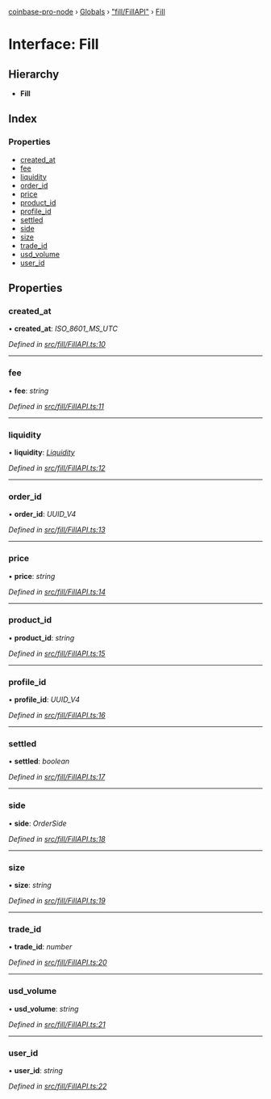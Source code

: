 [coinbase-pro-node](../README.md) › [Globals](../globals.md) › ["fill/FillAPI"](../modules/_fill_fillapi_.md) › [Fill](_fill_fillapi_.fill.md)

# Interface: Fill

## Hierarchy

- **Fill**

## Index

### Properties

- [created_at](_fill_fillapi_.fill.md#created_at)
- [fee](_fill_fillapi_.fill.md#fee)
- [liquidity](_fill_fillapi_.fill.md#liquidity)
- [order_id](_fill_fillapi_.fill.md#order_id)
- [price](_fill_fillapi_.fill.md#price)
- [product_id](_fill_fillapi_.fill.md#product_id)
- [profile_id](_fill_fillapi_.fill.md#profile_id)
- [settled](_fill_fillapi_.fill.md#settled)
- [side](_fill_fillapi_.fill.md#side)
- [size](_fill_fillapi_.fill.md#size)
- [trade_id](_fill_fillapi_.fill.md#trade_id)
- [usd_volume](_fill_fillapi_.fill.md#usd_volume)
- [user_id](_fill_fillapi_.fill.md#user_id)

## Properties

### created_at

• **created_at**: _ISO_8601_MS_UTC_

_Defined in [src/fill/FillAPI.ts:10](https://github.com/bennyn/coinbase-pro-node/blob/d0dceee/src/fill/FillAPI.ts#L10)_

---

### fee

• **fee**: _string_

_Defined in [src/fill/FillAPI.ts:11](https://github.com/bennyn/coinbase-pro-node/blob/d0dceee/src/fill/FillAPI.ts#L11)_

---

### liquidity

• **liquidity**: _[Liquidity](../enums/_fill_fillapi_.liquidity.md)_

_Defined in [src/fill/FillAPI.ts:12](https://github.com/bennyn/coinbase-pro-node/blob/d0dceee/src/fill/FillAPI.ts#L12)_

---

### order_id

• **order_id**: _UUID_V4_

_Defined in [src/fill/FillAPI.ts:13](https://github.com/bennyn/coinbase-pro-node/blob/d0dceee/src/fill/FillAPI.ts#L13)_

---

### price

• **price**: _string_

_Defined in [src/fill/FillAPI.ts:14](https://github.com/bennyn/coinbase-pro-node/blob/d0dceee/src/fill/FillAPI.ts#L14)_

---

### product_id

• **product_id**: _string_

_Defined in [src/fill/FillAPI.ts:15](https://github.com/bennyn/coinbase-pro-node/blob/d0dceee/src/fill/FillAPI.ts#L15)_

---

### profile_id

• **profile_id**: _UUID_V4_

_Defined in [src/fill/FillAPI.ts:16](https://github.com/bennyn/coinbase-pro-node/blob/d0dceee/src/fill/FillAPI.ts#L16)_

---

### settled

• **settled**: _boolean_

_Defined in [src/fill/FillAPI.ts:17](https://github.com/bennyn/coinbase-pro-node/blob/d0dceee/src/fill/FillAPI.ts#L17)_

---

### side

• **side**: _OrderSide_

_Defined in [src/fill/FillAPI.ts:18](https://github.com/bennyn/coinbase-pro-node/blob/d0dceee/src/fill/FillAPI.ts#L18)_

---

### size

• **size**: _string_

_Defined in [src/fill/FillAPI.ts:19](https://github.com/bennyn/coinbase-pro-node/blob/d0dceee/src/fill/FillAPI.ts#L19)_

---

### trade_id

• **trade_id**: _number_

_Defined in [src/fill/FillAPI.ts:20](https://github.com/bennyn/coinbase-pro-node/blob/d0dceee/src/fill/FillAPI.ts#L20)_

---

### usd_volume

• **usd_volume**: _string_

_Defined in [src/fill/FillAPI.ts:21](https://github.com/bennyn/coinbase-pro-node/blob/d0dceee/src/fill/FillAPI.ts#L21)_

---

### user_id

• **user_id**: _string_

_Defined in [src/fill/FillAPI.ts:22](https://github.com/bennyn/coinbase-pro-node/blob/d0dceee/src/fill/FillAPI.ts#L22)_
